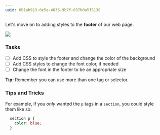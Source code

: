 ```yaml
---
uuid: 6b1ab913-0e5e-4836-9b7f-037b0a5f5138
---
```


Let's move on to adding styles to the **footer** of our web page.

![](https://cl.ly/3K0C401C2j1m/Image%202017-09-26%20at%208.11.07%20AM.png)

### Tasks

- [ ] Add CSS to style the footer and change the color of the background
- [ ] Add CSS styles to change the font color, if needed
- [ ] Change the font in the footer to be an appropriate size

**Tip:** Remember you can use more than one tag or selector.

### Tips and Tricks

For example, if you *only* wanted the `p` tags in a `section`, you could style them like so:

```css
  section p {
    color: blue;
  }
```
